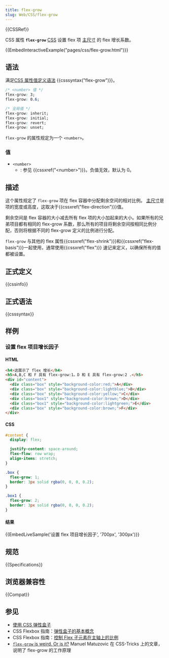 ```yaml
---
title: flex-grow
slug: Web/CSS/flex-grow
---
```


{{CSSRef}}

CSS 属性 **`flex-grow`** [CSS](/zh-CN/docs/Web/CSS) 设置 flex 项 [主尺寸](https://www.w3.org/TR/css-flexbox/#main-size) 的 flex 增长系数。

{{EmbedInteractiveExample("pages/css/flex-grow.html")}}

## 语法

满足[CSS 属性值定义语法](/zh-CN/docs/CSS/Value_definition_syntax) {{csssyntax("flex-grow")}}。

```css
/* <number> 值 */
flex-grow: 3;
flex-grow: 0.6;

/* 全局值 */
flex-grow: inherit;
flex-grow: initial;
flex-grow: revert;
flex-grow: unset;
```

`flex-grow` 的属性规定为一个 `<number>`。

### 值

- `<number>`
  - : 参见 {{cssxref("&lt;number&gt;")}}。负值无效，默认为 0。

## 描述

这个属性规定了 `flex-grow` 项在 flex 容器中分配剩余空间的相对比例。
[主尺寸](https://www.w3.org/TR/css-flexbox/#main-size)是项的宽度或高度，这取决于{{cssxref("flex-direction")}}值。

剩余空间是 flex 容器的大小减去所有 flex 项的大小加起来的大小。如果所有的兄弟项目都有相同的 flex-grow 系数，那么所有的项目将剩余空间按相同比例分配，否则将根据不同的 flex-grow 定义的比例进行分配。

`flex-grow` 与其他的 flex 属性{{cssxref("flex-shrink")}}和{{cssxref("flex-basis")}}一起使用，通常使用{{cssxref("flex")}} 速记来定义，以确保所有的值都被设置。</p>

## 正式定义

{{cssinfo}}

## 正式语法

{{csssyntax}}

## 样例

### 设置 flex 项目增长因子

#### HTML

```html
<h4>这展示了 flex 增长</h4>
<h5>A,B,C 和 F 具有 flex-grow:1。D 和 E 具有 flex-grow:2 .</h5>
<div id="content">
  <div class="box" style="background-color:red;">A</div>
  <div class="box" style="background-color:lightblue;">B</div>
  <div class="box" style="background-color:yellow;">C</div>
  <div class="box1" style="background-color:brown;">D</div>
  <div class="box1" style="background-color:lightgreen;">E</div>
  <div class="box" style="background-color:brown;">F</div>
</div>
```

#### CSS

```css
#content {
  display: flex;

  justify-content: space-around;
  flex-flow: row wrap;
  align-items: stretch;
}

.box {
  flex-grow: 1;
  border: 3px solid rgba(0, 0, 0, 0.2);
}

.box1 {
  flex-grow: 2;
  border: 3px solid rgba(0, 0, 0, 0.2);
}
```

#### 结果

{{EmbedLiveSample('设置 flex 项目增长因子', '700px', '300px')}}

## 规范

{{Specifications}}

## 浏览器兼容性

{{Compat}}

## 参见

- [使用 CSS 弹性盒子](/zh-CN/docs/Web/CSS/CSS_flexible_box_layout/Using_CSS_flexible_boxes)
- CSS Flexbox 指南：[弹性盒子的基本概念](/zh-CN/docs/Web/CSS/CSS_flexible_box_layout/Basic_concepts_of_flexbox)
- CSS Flexbox 指南：[控制 Flex 子元素在主轴上的比例](/zh-CN/docs/Web/CSS/CSS_flexible_box_layout/Controlling_ratios_of_flex_items_along_the_main_axis)
- [`flex-grow` is weird. Or is it?](https://css-tricks.com/flex-grow-is-weird/) Manuel Matuzovic 在 CSS-Tricks 上的文章，说明了 flex-grow 的工作原理
